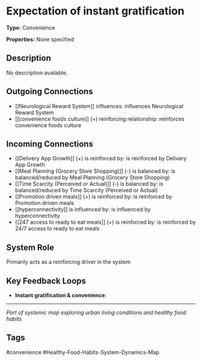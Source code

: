 # Expectation of instant gratification

**Type:** Convenience

**Properties:** None specified

## Description
No description available.

## Outgoing Connections
- [[Neurological Reward System]] influences: influences Neurological Reward System
- [[convenience foods culture]] (+) reinforcing relationship: reinforces convenience foods culture

## Incoming Connections
- [[Delivery App Growth]] (+) is reinforced by: is reinforced by Delivery App Growth
- [[Meal Planning (Grocery Store Shopping)]] (-) is balanced by: is balanced/reduced by Meal Planning (Grocery Store Shopping)
- [[Time Scarcity (Perceived or Actual)]] (-) is balanced by: is balanced/reduced by Time Scarcity (Perceived or Actual)
- [[Promotion driven meals]] (+) is reinforced by: is reinforced by Promotion driven meals
- [[hyperconnectivity]] is influenced by: is influenced by hyperconnectivity
- [[247 access to ready to eat meals]] (+) is reinforced by: is reinforced by 24/7 access to ready to eat meals

## System Role
Primarily acts as a reinforcing driver in the system

## Key Feedback Loops
- **Instant gratification & convenience**: 

---
*Part of systemic map exploring urban living conditions and healthy food habits*

## Tags
#convenience #Healthy-Food-Habits-System-Dynamics-Map

